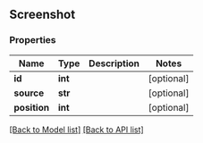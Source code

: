 ## Screenshot

### Properties
Name | Type | Description | Notes
------------ | ------------- | ------------- | -------------
**id** | **int** |  | [optional] 
**source** | **str** |  | [optional] 
**position** | **int** |  | [optional] 

[[Back to Model list]](#documentation-for-models) [[Back to API list]](#documentation-for-api-endpoints)


